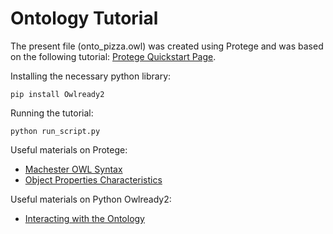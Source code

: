 # Ontology Tutorial

The present file (onto_pizza.owl) was created using Protege and was based on the following tutorial: [Protege Quickstart Page](https://protegewiki.stanford.edu/wiki/Protege4Pizzas10Minutes).

Installing the necessary python library:
```
pip install Owlready2
```

Running the tutorial:
```
python run_script.py
```

Useful materials on Protege:
* [Machester OWL Syntax](https://protegeproject.github.io/protege/class-expression-syntax/)
* [Object Properties Characteristics](https://protegeproject.github.io/protege/views/object-property-characteristics/)

Useful materials on Python Owlready2:
* [Interacting with the Ontology](https://pythonhosted.org/Owlready2/onto.html)
